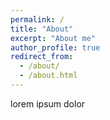 ```yaml
---
permalink: /
title: "About"
excerpt: "About me"
author_profile: true
redirect_from: 
  - /about/
  - /about.html
---
```


lorem ipsum dolor
